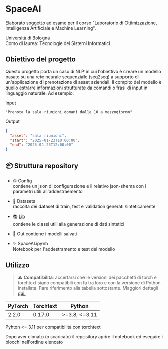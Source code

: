 # SpaceAI

Elaborato soggetto ad esame per il corso "Laboratorio di Ottimizzazione, Intelligenza Artificiale e Machine Learning".

Università di Bologna  
Corso di laurea: Tecnologie dei Sistemi Informatici

## Obiettivo del progetto

Questo progetto porta un caso di NLP in cui l'obiettivo è creare un modello basato su una rete neurale sequenziale (seq2seq) a supporto di un'applicazione di prenotazione di asset aziendali. Il compito del modello è quello estrarre informazioni strutturate da comandi o frasi di input in linguaggio naturale. Ad esempio:

Input
```
"Prenota la sala riunioni domani dalle 10 a mezzogiorno"
```

Output
```json
{
  "asset": "sala riunioni",
  "start": "2025-01-23T10:00:00",
  "end": "2025-01-23T12:00:00"
}
```

## 📦 Struttura repository

- ⚙️ Config  
contiene un json di configurazione e il relativo json-shema con i parametri utili all'addestraemento

- 💾 Datasets  
raccolta dei dataset di train, test e validation generati sinteticamente

- 📚 Lib  
contiene le classi utili alla generazione di dati sintetici

- 🎁 Out
contiene i modelli salvati

- ✨ SpaceAI.ipynb  
Notebook per l'addestramento e test del modello

## Utilizzo
> ⚠️ **Compatibilità**: accertarsi che le versioni dei pacchetti di torch e torchtext siano compatibili con la tra loro e con la versione di Python installata. Fare riferimento alla tabella sottostante. Maggiori dettagli [qui.](https://pypi.org/project/torchtext/)

| PyTorch | Torchtext | Python |
| ------- | --------- | ------- |
| 2.2.0 | 0.17.0 | >=3.8, <=3.11 |
Pyhton <= 3.11 per compatibilità con torchtext

Dopo aver clonato (o scaricato) il repository aprire il notebook ed eseguire i blocchi nell'ordine elencato